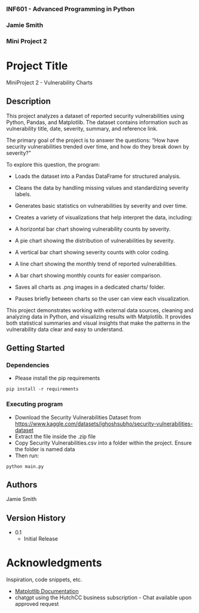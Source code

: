 ### INF601 - Advanced Programming in Python
### Jamie Smith
### Mini Project 2
 
 
# Project Title
 
MiniProject 2 - Vulnerability Charts
 
## Description
 
This project analyzes a dataset of reported security vulnerabilities using Python, Pandas, and Matplotlib. The dataset contains information such as vulnerability title, date, severity, summary, and reference link.

The primary goal of the project is to answer the questions:
“How have security vulnerabilities trended over time, and how do they break down by severity?”

To explore this question, the program:

- Loads the dataset into a Pandas DataFrame for structured analysis.

- Cleans the data by handling missing values and standardizing severity labels.

- Generates basic statistics on vulnerabilities by severity and over time.

- Creates a variety of visualizations that help interpret the data, including:

- A horizontal bar chart showing vulnerability counts by severity.

- A pie chart showing the distribution of vulnerabilities by severity.

- A vertical bar chart showing severity counts with color coding.

- A line chart showing the monthly trend of reported vulnerabilities.

- A bar chart showing monthly counts for easier comparison.

- Saves all charts as .png images in a dedicated charts/ folder.

- Pauses briefly between charts so the user can view each visualization.

This project demonstrates working with external data sources, cleaning and analyzing data in Python, and visualizing results with Matplotlib. It provides both statistical summaries and visual insights that make the patterns in the vulnerability data clear and easy to understand.
 
## Getting Started
 
### Dependencies
 
* Please install the pip requirements
```
pip install -r requirements
```

### Executing program
 
* Download the Security Vulnerabilities Dataset from https://www.kaggle.com/datasets/ighoshsubho/security-vulnerabilities-dataset
* Extract the file inside the .zip file
* Copy Security Vulnerabilities.csv into a folder within the project. Ensure the folder is named data
* Then run:
```
python main.py
```

## Authors
 
Jamie Smith
 
## Version History
 
* 0.1
    * Initial Release
 
# Acknowledgments
 
Inspiration, code snippets, etc.
* [Matplotlib Documentation](https://matplotlib.org/stable/users/index.html)
* chatgpt using the HutchCC business subscription - Chat available upon approved request